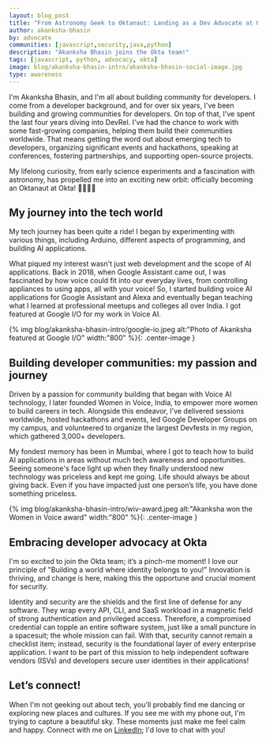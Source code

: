 ```yaml
---
layout: blog_post
title: "From Astronomy Geek to Oktanaut: Landing as a Dev Advocate at Okta"
author: akanksha-bhasin
by: advocate
communities: [javascript,security,java,python]
description: "Akanksha Bhasin joins the Okta team!"
tags: [javascript, python, advocacy, okta]
image: blog/akanksha-bhasin-intro/akanksha-bhasin-social-image.jpg
type: awareness
---
```


I'm Akanksha Bhasin, and I'm all about building community for developers. I come from a developer background, and for over six years, I've been building and growing communities for developers. On top of that, I've spent the last four years diving into DevRel. I've had the chance to work with some fast-growing companies, helping them build their communities worldwide. That means getting the word out about emerging tech to developers, organizing significant events and hackathons, speaking at conferences, fostering partnerships, and supporting open-source projects.

My lifelong curiosity, from early science experiments and a fascination with astronomy,  has propelled me into an exciting new orbit: officially becoming an Oktanaut at Okta\! 🚀🌠🧑‍🚀

## My journey into the tech world 

My tech journey has been quite a ride\! I began by experimenting with various things, including Arduino, different aspects of programming, and building AI applications.

What piqued my interest wasn't just web development and the scope of AI applications. Back in 2018, when Google Assistant came out, I was fascinated by how voice could fit into our everyday lives, from controlling appliances to using apps, all with your voice\! So, I started building voice AI applications for Google Assistant and Alexa and eventually began teaching what I learned at professional meetups and colleges all over India. I got featured at Google I/O for my work in Voice AI. 

{% img blog/akanksha-bhasin-intro/google-io.jpeg alt:"Photo of Akanksha featured at Google I/O" width:"800" %}{: .center-image }

## Building developer communities: my passion and journey

Driven by a passion for community building that began with Voice AI technology, I later founded Women in Voice, India, to empower more women to build careers in tech. Alongside this endeavor, I've delivered sessions worldwide, hosted hackathons and events, led Google Developer Groups on my campus, and volunteered to organize the largest Devfests in my region, which gathered 3,000+ developers.

My fondest memory has been in Mumbai, where I got to teach how to build AI applications in areas without much tech awareness and opportunities. Seeing someone's face light up when they finally understood new technology was priceless and kept me going. Life should always be about giving back. Even if you have impacted just one person’s life, you have done something priceless. 

{% img blog/akanksha-bhasin-intro/wiv-award.jpeg alt:"Akanksha won the Women in Voice award" width:"800" %}{: .center-image }

## Embracing developer advocacy at Okta

I'm so excited to join the Okta team; it’s a pinch-me moment\! I love our principle of "Building a world where identity belongs to you\!" Innovation is thriving, and change is here, making this the opportune and crucial moment for security. 

Identity and security are the shields and the first line of defense for any software. They wrap every API, CLI, and SaaS workload in a magnetic field of strong authentication and privileged access. Therefore, a compromised credential can topple an entire software system, just like a small puncture in a spacesuit; the whole mission can fail. With that, security cannot remain a checklist item; instead, security is the foundational layer of every enterprise application. I want to be part of this mission to help independent software vendors (ISVs) and developers secure user identities in their applications\! 

## Let’s connect\! 

When I'm not geeking out about tech, you'll probably find me dancing or exploring new places and cultures. If you see me with my phone out, I'm trying to capture a beautiful sky. These moments just make me feel calm and happy. Connect with me on [LinkedIn](https://linkedin.com/in/akankshabhasin); I'd love to chat with you\!
